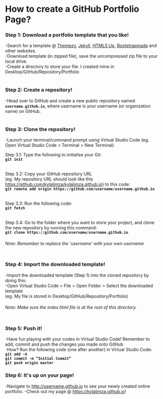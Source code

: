 # How to create a GitHub Portfolio Page?


### Step 1: Download a portfolio template that you like!

-Search for a template @ [Themezy](http://themezy.com), [Jekyll](http://jekyllrb.com), [HTML5 Up](http://HTML5up.net), [Bootstrapmade](http://bootstrapmade.com) and other websites. <br>
-Download template (in zipped file), save the uncompressed zip file to your local drive. <br>
-Create a directory to store your file. I created mine in Desktop/GitHub/Repository/Portfolio <br><br>

### Step 2: Create a repository!
-Head over to GitHub and create a new public repository named <b>`username.github.io`</b>, where username is your username (or organization name) on GitHub. <br><br>

### Step 3: Clone the repository!
-Launch your terminal/command prompt using Virtual Studio Code (eg. Open Virtual Studio Code > Terminal > New Terminal)<br>

Step 3.1: Type the following to initialise your Git:<br>
<b>`git init`</b><br><br>

Step 3.2: Copy your GitHub repository URL<br>
(eg. My repository URL should look like this https://github.com/kylalimza/kylalimza.github.io) to this code:<br>
<b>`git remote add origin https://github.com/username/username.github.io`</b><br><br>
  
Step 3.3: Run the following code:<br>
<b>`git fetch`</b><br><br>

Step 3.4: Go to the folder where you want to store your project, and clone the new repository by running this command: <br>
<b>`git clone https://github.com/username/username.github.io`</b><br>
###### <i>Note: Remember to replace the 'username' with your own username</i> <br><br>

### Step 4: Import the downloaded template!
-Import the downloaded template (Step 1) into the cloned repository by doing this: <br>
-Open Virtual Studio Code > File > Open Folder > Select the downloaded template <br>
(eg. My file is stored in Desktop/GitHub/Repository/Portfolio) <br>

###### <i>Note: Make sure the index.html file is at the root of this directory.</i><br><br>

### Step 5: Push it!
-Have fun playing with your codes in Virtual Studio Code! Remember to add, commit and push the changes you made onto GitHub<br>
-How? Run the following code (one after another) in Virtual Studio Code:<br>
<b>`git add -A`</b><br>
<b>`git commit -m “Initial Commit”`</b><br>
<b>`git push origin master`</b><br>

### Step 6: It's up on your page!
-Navigate to http://username.github.io to see your newly created online portfolio.
-Check out my page @ https://kylalimza.github.io!



